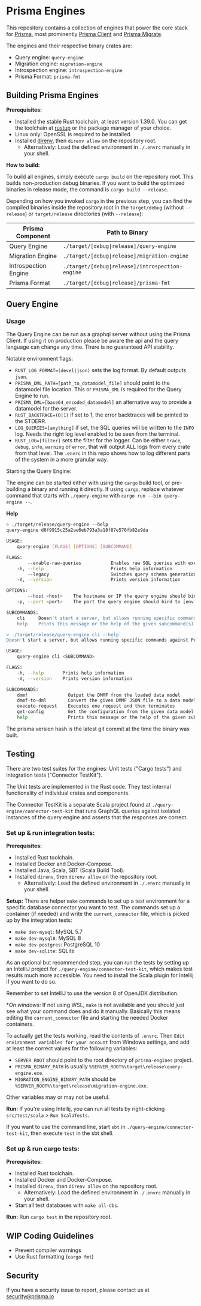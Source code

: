 # Prisma Engines

This repository contains a collection of engines that power the core stack for
[Prisma](https://github.com/prisma/prisma), most prominently [Prisma
Client](https://github.com/prisma/prisma-client-js) and [Prisma
Migrate](https://github.com/prisma/migrate).

The engines and their respective binary crates are:
- Query engine: `query-engine`
- Migration engine: `migration-engine`
- Introspection engine: `introspection-engine`
- Prisma Format: `prisma-fmt`

## Building Prisma Engines

**Prerequisites:**
- Installed the stable Rust toolchain, at least version 1.39.0. You can get the
  toolchain at [rustup](https://rustup.rs/) or the package manager of your
  choice.
- Linux only: OpenSSL is required to be installed.
- Installed [direnv](https://github.com/direnv/direnv), then `direnv allow` on
  the repository root.
    - Alternatively: Load the defined environment in `./.envrc` manually in your
      shell.

**How to build:**

To build all engines, simply execute `cargo build` on the repository root. This
builds non-production debug binaries. If you want to build the optimized
binaries in release mode, the command is `cargo build --release`.

Depending on how you invoked `cargo` in the previous step, you can find the
compiled binaries inside the repository root in the `target/debug` (without
`--release`) or `target/release` directories (with `--release`):

| Prisma Component           | Path to Binary                                            |
| -------------------------- | --------------------------------------------------------- |
| Query Engine               | `./target/[debug\|release]/query-engine`                         |
| Migration Engine           | `./target/[debug\|release]/migration-engine`               |
| Introspection Engine       | `./target/[debug\|release]/introspection-engine`           |
| Prisma Format              | `./target/[debug\|release]/prisma-fmt`                     |

## Query Engine

### Usage

The Query Engine can be run as a graphql server without using the Prisma Client.
If using it on production please be aware the api and the query language can
change any time. There is no guaranteed API stability.

Notable environment flags:
- `RUST_LOG_FORMAT=(devel|json)` sets the log format. By default outputs `json`.
- `PRISMA_DML_PATH=[path_to_datamodel_file]` should point to the datamodel file
  location. This or `PRISMA_DML` is required for the Query Engine to run.
- `PRISMA_DML=[base64_encoded_datamodel]` an alternative way to provide a
  datamodel for the server.
- `RUST_BACKTRACE=(0|1)` if set to 1, the error backtraces will be printed to
  the STDERR.
- `LOG_QUERIES=[anything]` if set, the SQL queries will be written to the `INFO`
  log. Needs the right log level enabled to be seen from the terminal.
- `RUST_LOG=[filter]` sets the filter for the logger. Can be either `trace`,
  `debug`, `info`, `warning` or `error`, that will output ALL logs from every
  crate from that level. The `.envrc` in this repo shows how to log different
  parts of the system in a more granular way.

Starting the Query Engine:

The engine can be started either with using the `cargo` build tool, or
pre-building a binary and running it directly. If using `cargo`, replace
whatever command that starts with `./query-engine` with `cargo run --bin query-engine --`.

**Help**
```bash
> ./target/release/query-engine --help
query-engine d6f9915c25a2ae6eb793a3a18f87e576fb82e9da

USAGE:
    query-engine [FLAGS] [OPTIONS] [SUBCOMMAND]

FLAGS:
        --enable-raw-queries           Enables raw SQL queries with executeRaw/queryRaw mutation
    -h, --help                         Prints help information
        --legacy                       Switches query schema generation to Prisma 1 compatible mode
    -V, --version                      Prints version information

OPTIONS:
        --host <host>    The hostname or IP the query engine should bind to [default: 127.0.0.1]
    -p, --port <port>    The port the query engine should bind to [env: PORT=]  [default: 4466]

SUBCOMMANDS:
    cli     Doesn't start a server, but allows running specific commands against Prisma
    help    Prints this message or the help of the given subcommand(s)

> ./target/release/query-engine cli --help
Doesn't start a server, but allows running specific commands against Prisma

USAGE:
    query-engine cli <SUBCOMMAND>

FLAGS:
    -h, --help       Prints help information
    -V, --version    Prints version information

SUBCOMMANDS:
    dmmf               Output the DMMF from the loaded data model
    dmmf-to-dml        Convert the given DMMF JSON file to a data model
    execute-request    Executes one request and then terminates
    get-config         Get the configuration from the given data model
    help               Prints this message or the help of the given subcommand(s)
```

The prisma version hash is the latest git commit at the time the binary was built.

## Testing

There are two test suites for the engines: Unit tests ("Cargo tests") and
integration tests ("Connector TestKit").

The Unit tests are implemented in the Rust code. They test internal
functionality of individual crates and components.

The Connector TestKit is a separate Scala project found at
`./query-engine/connector-test-kit` that runs GraphQL queries against isolated
instances of the query engine and asserts that the responses are correct.

### Set up & run integration tests:

**Prerequisites:**
- Installed Rust toolchain.
- Installed Docker and Docker-Compose.
- Installed Java, Scala, SBT (Scala Build Tool).
- Installed `direnv`, then `direnv allow` on the repository root.
    - Alternatively: Load the defined environment in `./.envrc` manually in your shell.

**Setup:**
There are helper `make` commands to set up a test environment for a specific
database connector you want to test. The commands set up a container (if needed)
and write the `current_connector` file, which is picked up by the integration
tests:

- `make dev-mysql`: MySQL 5.7
- `make dev-mysql8`: MySQL 8
- `make dev-postgres`: PostgreSQL 10
- `make dev-sqlite`: SQLite

As an optional but recommended step, you can run the tests by setting up an
IntelliJ project for `./query-engine/connector-test-kit`, which makes test
results much more accessible. You need to install the Scala plugin for Intellij
if you want to do so.

Remember to set IntelliJ to use the version 8 of OpenJDK distribution.

**On windows:*
If not using WSL, `make` is not available and you should just see what your
command does and do it manually. Basically this means editing the
`current_connector` file and starting the needed Docker containers.

To actually get the tests working, read the contents of `.envrc`. Then `Edit
environment variables for your account` from Windows settings, and add at least
the correct values for the following variables:

- `SERVER ROOT` should point to the root directory of `prisma-engines` project.
- `PRISMA_BINARY_PATH` is usually
  `%SERVER_ROOT%\target\release\query-engine.exe`.
- `MIGRATION_ENGINE_BINARY_PATH` should be
  `%SERVER_ROOT%\target\release\migration-engine.exe`.

Other variables may or may not be useful.

**Run:**
If you're using Intellij, you can run all tests by right-clicking
`src/test/scala` > `Run ScalaTests`.

If you want to use the command line, start `sbt` in
`./query-engine/connector-test-kit`, then execute `test` in the sbt shell.

### Set up & run cargo tests:

**Prerequisites:**
- Installed Rust toolchain.
- Installed Docker and Docker-Compose.
- Installed `direnv`, then `direnv allow` on the repository root.
    - Alternatively: Load the defined environment in `./.envrc` manually in your shell.
- Start all test databases with `make all-dbs`.

**Run:**
Run `cargo test` in the repository root.

## WIP Coding Guidelines
- Prevent compiler warnings
- Use Rust formatting (`cargo fmt`)

## Security

If you have a security issue to report, please contact us at [security@prisma.io](mailto:security@prisma.io?subject=[GitHub]%20Prisma%202%20Security%20Report%20Engines)

